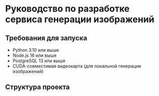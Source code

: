 # Руководство по разработке сервиса генерации изображений

## Требования для запуска

- Python 3.10 или выше
- Node.js 16 или выше
- PostgreSQL 13 или выше
- CUDA-совместимая видеокарта (для локальной генерации изображений)

## Структура проекта 
